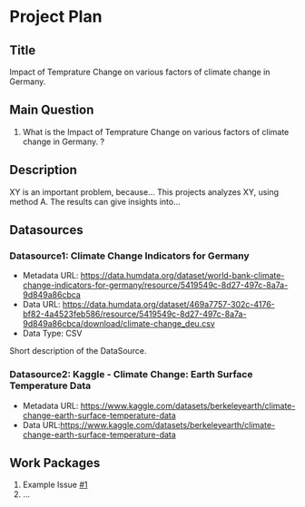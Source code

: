 # Project Plan

## Title
<!-- Give your project a short title. -->
Impact of Temprature Change on various factors of climate change in Germany.

## Main Question

<!-- Think about one main question you want to answer based on the data. -->
1. What is the Impact of Temprature Change on various factors of climate change in Germany.
?

## Description

<!-- Describe your data science project in max. 200 words. Consider writing about why and how you attempt it. -->
XY is an important problem, because... This projects analyzes XY, using method A. The results can give insights into...

## Datasources

<!-- Describe each datasources you plan to use in a section. Use the prefic "DatasourceX" where X is the id of the datasource. -->

### Datasource1: Climate Change Indicators for Germany
* Metadata URL: https://data.humdata.org/dataset/world-bank-climate-change-indicators-for-germany/resource/5419549c-8d27-497c-8a7a-9d849a86cbca
* Data URL: https://data.humdata.org/dataset/469a7757-302c-4176-bf82-4a4523feb586/resource/5419549c-8d27-497c-8a7a-9d849a86cbca/download/climate-change_deu.csv
* Data Type: CSV

Short description of the DataSource.

### Datasource2: Kaggle - Climate Change: Earth Surface Temperature Data
* Metadata URL: https://www.kaggle.com/datasets/berkeleyearth/climate-change-earth-surface-temperature-data
* Data URL:https://www.kaggle.com/datasets/berkeleyearth/climate-change-earth-surface-temperature-data


## Work Packages

<!-- List of work packages ordered sequentially, each pointing to an issue with more details. -->

1. Example Issue [#1][i1]
2. ...

[i1]: https://github.com/jvalue/made-template/issues/1
